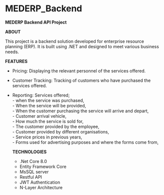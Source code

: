 # MEDERP_Backend

<strong>MEDERP Backend API Project</strong>

<strong>ABOUT</strong>

This project is a backend solution developed for enterprise resource planning (ERP). It is built using .NET and designed to meet various business needs.

<strong>FEATURES</strong>

- Pricing: Displaying the relevant personnel of the services offered.
- Customer Tracking: Tracking of customers who have purchased the services offered.
- Reporting: Services offered;<br>
              - when the service was purchased, <br>
              - When the service will be provided, <br>
              - When the customer purchasing the service will arrive and depart, <br>
              - Customer arrival vehicle,<br>
              - How much the service is sold for,<br>
              - The customer provided by the employee,<br>
              - Customer provided by different organisations,<br>
              - Service prices in previous years,<br>
              - Forms used for advertising purposes and where the forms come from,<br>

  <strong>TECHNOLOGIES</strong>

  - .Net Core 8.0
  - Entity Framework Core
  - MsSQL server
  - Restful API
  - JWT Authentication
  - N-Layer Architecture
